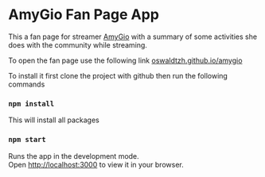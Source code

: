 # AmyGio Fan Page App

This a fan page for streamer [AmyGio](https://twitch.tv/amygio) with a summary of some activities she does with the community while streaming.

To open the fan page use the following link [oswaldtzh.github.io/amygio](oswaldtzh.github.io/amygio)

To install it first clone the project with github then run the following commands

### `npm install`

This will install all packages

### `npm start`

Runs the app in the development mode.\
Open [http://localhost:3000](http://localhost:3000) to view it in your browser.
